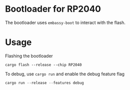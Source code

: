 # Bootloader for RP2040

The bootloader uses `embassy-boot` to interact with the flash.

# Usage

Flashing the bootloader

```
cargo flash --release --chip RP2040
```

To debug, use `cargo run` and enable the debug feature flag

``` rust
cargo run --release --features debug
```
